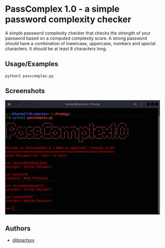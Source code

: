 
# PassComplex 1.0 - a simple password complexity checker


A simple password complexity checker that checks the strength of your password based on a computed complexity score. A strong password should have a combination of lowercase, uppercase, numbers and  special characters.
It should be at least 8 characters long.


## Usage/Examples

```
python3 passcomplex.py
```


## Screenshots

![App Screenshot](https://raw.githubusercontent.com/bpartsxx/Prodigy_CS_03/main/screenshot.png)


## Authors

- [@bpartsxx](https://www.github.com/bpartsxx)

